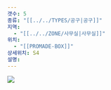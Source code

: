 ```yaml
---
갯수: 5
종류: "[[../../TYPES/공구|공구]]"
지역:
  - "[[../../ZONE/사무실|사무실]]"
위치:
  - "[[PROMADE-BOX]]"
상세위치: S4
설명:
---
```

![](http://192.168.50.22/devices/241123_IMG_0016.jpg)

